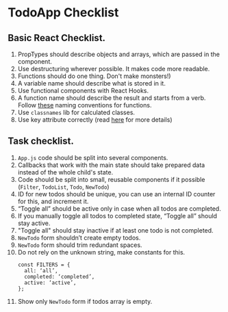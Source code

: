# TodoApp Checklist

## Basic React Checklist.
1. PropTypes should describe objects and arrays, which are passed in the component.
1. Use destructuring wherever possible. It makes code more readable.
1. Functions should do one thing. Don't make monsters!)
1. A variable name should describe what is stored in it.
1. Use functional components with React Hooks.
1. A function name should describe the result and starts from a verb.
   Follow [these](https://medium.com/javascript-in-plain-english/handy-naming-conventions-for-event-handler-functions-props-in-react-fc1cbb791364) naming conventions for functions.
1. Use `classnames` lib for calculated classes.
1. Use key attribute correctly (read [here](https://medium.com/blackrock-engineering/5-common-mistakes-with-keys-in-react-b86e82020052) for more details)

## Task checklist.
1. `App.js` code should be split into several components.
1. Callbacks that work with the main state should take prepared data instead of the whole child's state.
1. Code should be split into small, reusable components if it possible (`Filter`, `TodoList`, `Todo`, `NewTodo`)
1. ID for new todos should be unique, you can use an internal ID counter for this, and increment it.
1. “Toggle all” should be active only in case when all todos are completed.
1. If you manually toggle all todos to completed state, “Toggle all” should stay active.
1. "Toggle all" should stay inactive if at least one todo is not completed.
1. `NewTodo` form shouldn’t create empty todos.
1. `NewTodo` form should trim redundant spaces.
1. Do not rely on the unknown string, make constants for this.
    ```
    const FILTERS = {
      all: ‘all’,
      completed: ‘completed’,
      active: ‘active’,
    };
    ```
1. Show only `NewTodo` form if todos array is empty.


